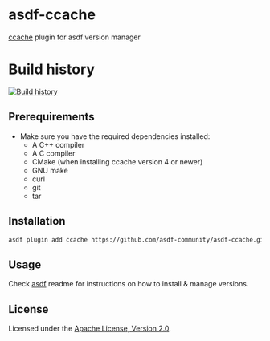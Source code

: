 # asdf-ccache

[ccache](https://ccache.dev) plugin for asdf version manager

# Build history

[![Build history](https://buildstats.info/github/chart/asdf-community/asdf-ccache?branch=master)](https://github.com/asdf-community/asdf-ccache/actions)

## Prerequirements

- Make sure you have the required dependencies installed:
  - A C++ compiler
  - A C compiler
  - CMake (when installing ccache version 4 or newer)
  - GNU make
  - curl
  - git
  - tar

## Installation

```bash
asdf plugin add ccache https://github.com/asdf-community/asdf-ccache.git
```

## Usage

Check [asdf](https://github.com/asdf-vm/asdf) readme for instructions on how to
install & manage versions.

## License

Licensed under the
[Apache License, Version 2.0](https://www.apache.org/licenses/LICENSE-2.0).
